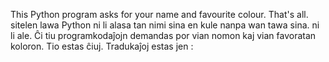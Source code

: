 This Python program asks for your name and favourite colour. That's all.
sitelen lawa Python ni li alasa tan nimi sina en kule nanpa wan tawa sina. ni li ale.
Ĉi tiu programkodaĵojn demandas por vian nomon kaj vian favoratan koloron. Tio estas ĉiuj.
Tradukaĵoj estas jen :
